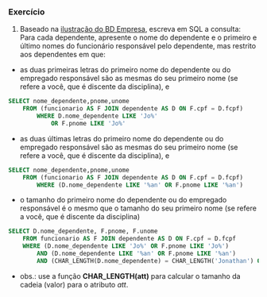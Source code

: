 ### Exercício

1. Baseado na [ilustração do BD Empresa](../media/fig-mr-2.jpg), escreva em SQL a consulta:<br>
Para cada dependente, apresente o nome do dependente e o primeiro e último nomes do funcionário responsável pelo dependente, mas restrito aos dependentes em que:
- as duas primeiras letras do primeiro nome do dependente ou do empregado responsável são as mesmas do seu primeiro nome (se refere a você, que é discente da disciplina), e
~~~sql
SELECT nome_dependente,pnome,unome
	FROM (funcionario AS F JOIN dependente AS D ON F.cpf = D.fcpf)
		WHERE D.nome_dependente LIKE 'Jo%'
        	OR F.pnome LIKE 'Jo%'
~~~

- as duas últimas letras do primeiro nome do dependente ou do empregado responsável são as mesmas do seu primeiro nome (se refere a você, que é discente da disciplina), e
~~~sql
SELECT nome_dependente,pnome,unome
	FROM (funcionario AS F JOIN dependente AS D ON F.cpf = D.fcpf)
		WHERE (D.nome_dependente LIKE '%an' OR F.pnome LIKE '%an')
~~~
- o tamanho do primeiro nome do dependente ou do empregado responsável é o mesmo que o tamanho do seu primeiro nome (se refere a você, que é discente da disciplina) 
~~~sql
SELECT D.nome_dependente, F.pnome, F.unome
	FROM funcionario AS F JOIN dependente AS D ON F.cpf = D.fcpf
	WHERE (D.nome_dependente LIKE 'Jo%' OR F.pnome LIKE 'Jo%')
		AND (D.nome_dependente LIKE '%an' OR F.pnome LIKE '%an')
		AND (CHAR_LENGTH(D.nome_dependente) = CHAR_LENGTH('Jonathan') OR CHAR_LENGTH(F.pnome) = CHAR_LENGTH('Jonathan'));
~~~
- obs.: use a função **CHAR_LENGTH(att)** para calcular o tamanho da cadeia (valor) para o atributo _att_.
